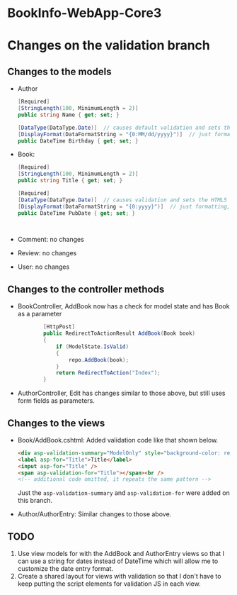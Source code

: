 # BookInfo-WebApp-Core3

# Changes on the validation branch

## Changes to the models

- Author

  ```C#
  [Required]
  [StringLength(100, MinimumLength = 2)]
  public string Name { get; set; }
  
  [DataType(DataType.Date)]  // causes default validation and sets the HTML5 data type
  [DisplayFormat(DataFormatString = "{0:MM/dd/yyyy}")]  // just format, no validation
  public DateTime Birthday { get; set; }
  
  ```

  

- Book:

  ```C#
  [Required]
  [StringLength(100, MinimumLength = 2)]  
  public string Title { get; set; }
  
  [Required]
  [DataType(DataType.Date)]  // causes validation and sets the HTML5 data type
  [DisplayFormat(DataFormatString = "{0:yyyy}")]  // just formatting, doesn't validate
  public DateTime PubDate { get; set; }
  
   
  ```

- Comment: no changes

- Review: no changes

- User: no changes



## Changes to the controller methods

- BookController, AddBook now has a check for model state and has Book as a parameter

  ```C#
          [HttpPost]
          public RedirectToActionResult AddBook(Book book)
          {
              if (ModelState.IsValid)
              {
                  repo.AddBook(book);
              }
              return RedirectToAction("Index");
          }
  ```

- AuthorController, Edit has changes similar to those above, but still uses form fields as parameters.



## Changes to the views

- Book/AddBook.cshtml: Added validation code like that shown  below.

  ```html
  <div asp-validation-summary="ModelOnly" style="background-color: red"></div>
  <label asp-for="Title">Title</label>
  <input asp-for="Title" />
  <span asp-validation-for="Title"></span><br />
  <!-- additional code omitted, it repeats the same pattern -->
  ```

  Just the `asp-validation-summary` and `asp-validation-for` were added on this branch.

- Author/AuthorEntry: Similar changes to those above.



## TODO

1. Use view models for with the AddBook and AuthorEntry views so that I can use a string for dates instead of DateTime which will allow me to customize the date entry format.
2. Create a shared layout for views with validation so that I don't have to keep putting the script elements for validation JS in each view.
